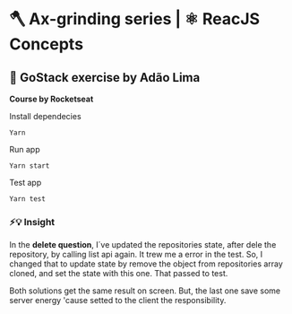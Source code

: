 # 🪓 Ax-grinding series  | ⚛️ ReacJS Concepts

## 🚀 GoStack exercise by Adão Lima

__Course by Rocketseat__

Install dependecies

```shell
Yarn
```

Run app

```shell
Yarn start
```

Test app

```shell
Yarn test
```

### ⚡️💡 Insight

In the **delete question**, I´ve updated the repositories state, after dele the repository, by calling list api again. It trew me a error in the test.
So, I changed that to update state by remove the object from repositories array cloned, and set the state with this one. That passed to test.

Both solutions get the same result on screen. But, the last one save some server energy 'cause setted to the client the responsibility.
